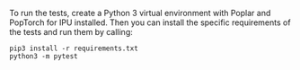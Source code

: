 To run the tests, create a Python 3 virtual environment with Poplar and PopTorch for IPU installed. Then you can install the specific requirements of the tests and run them by calling:

```
pip3 install -r requirements.txt
python3 -m pytest
```